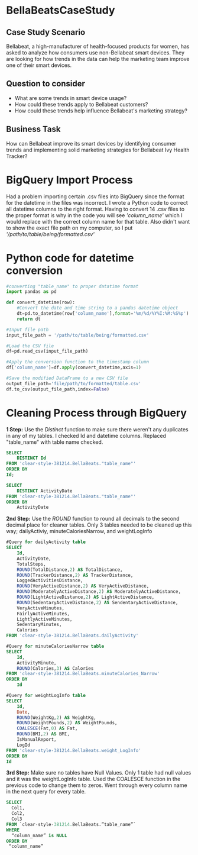 # BellaBeatsCaseStudy
## Case Study Scenario
Bellabeat, a high-manufacturer of health-focused products for women, has asked to analyze how consumers use non-Bellabeat smart devices. They are looking for how trends in the data can help the marketing team improve one of their smart devices. 

## Question to consider
* What are some trends in smart device usage?
* How could these trends apply to Bellabeat customers?
* How could these trends help influence Bellabeat's marketing strategy?

## Business Task
How can Bellabeat improve its smart devices by identifying consumer trends and implementing solid marketing strategies for Bellabeat Ivy Health Tracker?

# BigQuery Import Process
Had a problem importing certain .csv files into BigQuery since the format for the datetime in the files was incorrect. I wrote a Python code to correct all datetime columns to the right format. Having to convert 14 .csv files to the proper format is why in the code you will see *'column_name'* which I would replace with the correct column name for that table. Also didn't want to show the exact file path on my computer, so I put *'/path/to/table/being/formatted.csv'*

# Python code for datetime conversion
```python
#converting "table_name" to proper datatime format
import pandas as pd

def convert_datetime(row):
    #Convert the date and time string to a pandas datetime object
    dt=pd.to_datetime(row['column_name'],format='%m/%d/%Y%I:%M:%S%p')
    return dt

#Input file path
input_file_path = '/path/to/table/being/formatted.csv'

#Load the CSV file
df=pd.read_csv(input_file_path)

#Apply the conversion function to the timestamp column
df['column_name']=df.apply(convert_datetime,axis=1)

#Save the modified DataFrame to a new CSV file
output_file_path='file/path/to/formatted/table.csv'
df.to_csv(output_file_path,index=False)
```
# Cleaning Process through BigQuery
**1 Step:**
Use the *Distinct* function to make sure there weren't any duplicates in any of my tables. I checked Id and datetime columns. Replaced "table_name" with table name checked. 

```sql
SELECT
    DISTINCT Id
FROM 'clear-style-381214.BellaBeats."table_name"'
ORDER BY
Id;
```
```sql
SELECT
    DISTINCT ActivityDate
FROM 'clear-style-381214.BellaBeats."table_name"'
ORDER BY
    ActivityDate
```
**2nd Step:**
Use the *ROUND* function to round all decimals to the second decimal place for cleaner tables. Only 3 tables needed to be cleaned up this way; dailyActiviy, minuteCaloriesNarrow, and weightLogInfo
```sql
#Query for dailyActivity table
SELECT
    Id,
    ActivityDate,
    TotalSteps,
    ROUND(TotalDistance,2) AS TotalDistance,
    ROUND(TrackerDistance,2) AS TrackerDistance,
    LoggedActivitiesDistance,
    ROUND(VeryActiveDistance,2) AS VeryActiveDistance,
    ROUND(ModeratelyActiveDistance,2) AS ModeratelyActiveDistance,
    ROUND(LightActiveDistance,2) AS LightActiveDistance,
    ROUND(SedentaryActiveDistance,2) AS SendentaryActiveDistance,
    VeryActiveMinutes,
    FairlyActiveMinutes,
    LightlyActiveMinutes,
    SedentaryMinutes,
    Calories
FROM 'clear-style-381214.BellaBeats.dailyActivity'
```
```sql
#Query for minuteCaloriesNarrow table
SELECT
    Id,
    ActivityMinute,
    ROUND(Calories,3) AS Calories
FROM 'clear-style-381214.BellaBeats.minuteCalories_Narrow'
ORDER BY
    Id
```
```sql
#Query for weightLogInfo table
SELECT
    Id,
    Date,
    ROUND(WeightKg,2) AS WeightKg,
    ROUND(WeightPounds,2) AS WeightPounds,
    COALESCE(Fat,0) AS Fat,
    ROUND(BMI,2) AS BMI,
    IsManualReport,
    LogId
FROM 'clear-style-381214.BellaBeats.weight_LogInfo'
ORDER BY
Id
```
**3rd Step:**
Make sure no tables have Null Values. Only 1 table had null values and it was the 
weightLogInfo table. Used the COALESCE function in the previous code to change them to zeros.
Went through every column name in the next query for every table.
```sql
SELECT
  Col1,
  Col2,
  Col3
FROM `clear-style-381214.BellaBeats.”table_name”`
WHERE
  “column_name” is NULL
ORDER BY
 “column_name”
```
